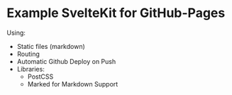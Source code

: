 # Example SvelteKit for GitHub-Pages

Using:

* Static files (markdown)
* Routing
* Automatic Github Deploy on Push
* Libraries: 
    * PostCSS
    * Marked for Markdown Support
